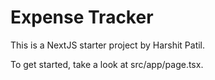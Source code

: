 # Expense Tracker

This is a NextJS starter project by Harshit Patil.

To get started, take a look at src/app/page.tsx.
